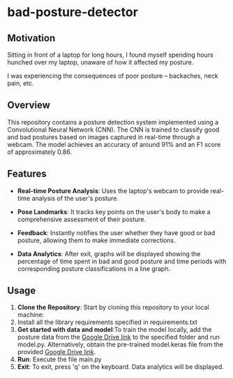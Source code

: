 # bad-posture-detector

## Motivation
Sitting in front of a laptop for long hours, I found myself spending hours hunched over my laptop, unaware of how it affected my posture.

I was experiencing the consequences of poor posture – backaches, neck pain, etc. 


## Overview

This repository contains a posture detection system implemented using a Convolutional Neural Network (CNN). The CNN is trained to classify good and bad postures based on images captured in real-time through a webcam. The model achieves an accuracy of around 91% and an F1 score of approximately 0.86.

## Features

- **Real-time Posture Analysis**: Uses the laptop's webcam to provide real-time analysis of the user's posture.

- **Pose Landmarks**: It tracks key points on the user's body to make a comprehensive assessment of their posture.

- **Feedback**: Instantly notifies the user whether they have good or bad posture, allowing them to make immediate corrections.

- **Data Analytics**: After exit, graphs will be displayed showing the percentage of time spent in bad and good posture and 
time periods with corresponding posture classifications in a line graph.

## Usage

1. **Clone the Repository**: Start by cloning this repository to your local machine:
2. Install all the library requirements specified in requirements.txt
3. **Get started with data and model**:To train the model locally, add the posture data from the [Google Drive link](https://drive.google.com/drive/folders/1wEEhLjiLXRKSM8nxcFO0FctLU7Eil-O0?usp=share_link) to the specified folder and run model.py. Alternatively, obtain the pre-trained model.keras file from the provided [Google Drive link](https://drive.google.com/drive/folders/1wEEhLjiLXRKSM8nxcFO0FctLU7Eil-O0?usp=share_link).
4. **Run**: Execute the file main.py
5. **Exit**: To exit, press 'q' on the keyboard. Data analytics will be displayed.


